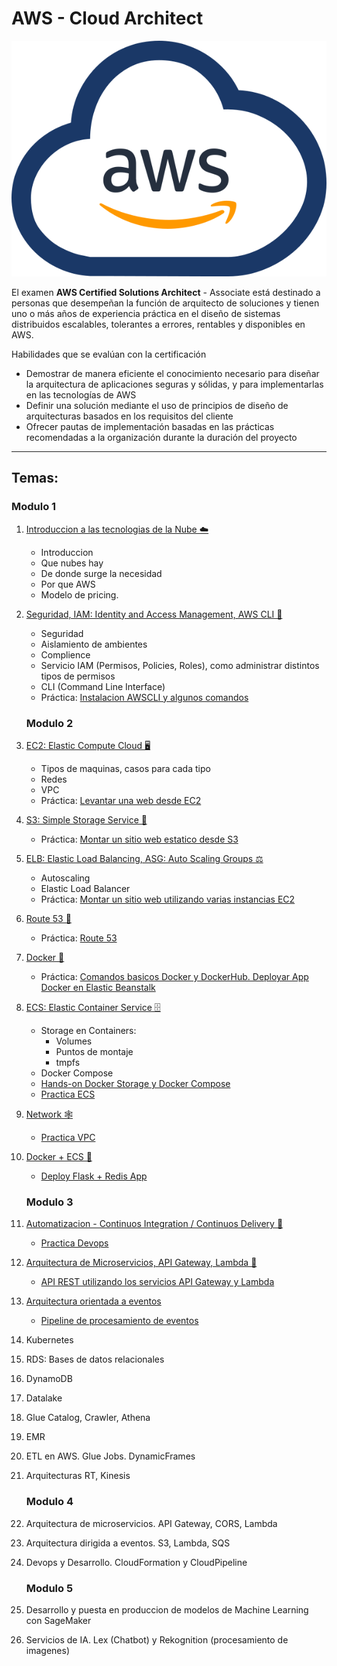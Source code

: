 # AWS - Cloud Architect

![aws](resources/images/awscloud.svg)

El examen **AWS Certified Solutions Architect** - Associate está destinado a
personas que desempeñan la función de arquitecto de soluciones y tienen uno o
más años de experiencia práctica en el diseño de sistemas distribuidos
escalables, tolerantes a errores, rentables y disponibles en AWS.

Habilidades que se evalúan con la certificación

- Demostrar de manera eficiente el conocimiento necesario para diseñar la
  arquitectura de aplicaciones seguras y sólidas, y para implementarlas en las
  tecnologías de AWS
- Definir una solución mediante el uso de principios de diseño de arquitecturas
  basados en los requisitos del cliente
- Ofrecer pautas de implementación basadas en las prácticas recomendadas a la
  organización durante la duración del proyecto

---

## Temas:

### Modulo 1

1. [Introduccion a las tecnologias de la Nube ☁️](01-Introduccion-Cloud/01-Intro.md)

   - Introduccion
   - Que nubes hay
   - De donde surge la necesidad
   - Por que AWS
   - Modelo de pricing.

2. [Seguridad, IAM: Identity and Access Management, AWS CLI 👮](02-IAM-AWSCLI/02-Seguridad-IAM-CLI.md)

   - Seguridad
   - Aislamiento de ambientes
   - Complience
   - Servicio IAM (Permisos, Policies, Roles), como administrar distintos tipos
     de permisos
   - CLI (Command Line Interface)
   - Práctica:
     [Instalacion AWSCLI y algunos comandos](02-IAM-AWSCLI/2-practica-iam-awscli.md)

   ### Modulo 2

3. [EC2: Elastic Compute Cloud 🖥️](03-EC2/03-EC2.md)

   - Tipos de maquinas, casos para cada tipo
   - Redes
   - VPC
   - Práctica: [Levantar una web desde EC2](03-EC2/3-practica-EC2.pdf)

4. [S3: Simple Storage Service 🧳️](04-S3/04-S3.md)

   - Práctica: [Montar un sitio web estatico desde S3](04-S3/4-practica-S3.md)

5. [ELB: Elastic Load Balancing, ASG: Auto Scaling Groups ⚖️](05-ELB/05-ELB-ASG.md)

   - Autoscaling
   - Elastic Load Balancer
   - Práctica:
     [Montar un sitio web utilizando varias instancias EC2](05-ELB/5-practica-ELB.md)

6. [Route 53 📛](06-Route53/06-Route53.md)

   - Práctica: [Route 53](06-Route53/6-practica-Route53.md)

7. [Docker 🐳](07-Docker/07-Docker.md)

   - Práctica:
     [Comandos basicos Docker y DockerHub. Deployar App Docker en Elastic Beanstalk](07-Docker/docker.ipynb)

8. [ECS: Elastic Container Service 🗄](08-ECS/08-ECS.md)

   - Storage en Containers:
     - Volumes
     - Puntos de montaje
     - tmpfs
   - Docker Compose
   - [Hands-on Docker Storage y Docker Compose](08-ECS/Storage%20&%20Compose.ipynb)
   - [Practica ECS](08-ECS/ECS.ipynb)

9. [Network 🕸](09-Networking)

   - [Practica VPC](09-Networking/9-practica-networking.md)

10. [Docker + ECS 🐋](10-Docker-ECS/Repaso-ECS-Docker.md)

    - [Deploy Flask + Redis App](10-Docker-ECS/10-practica-docker.md)

    ### Modulo 3

11. [Automatizacion - Continuos Integration / Continuos Delivery 🚢](11-CI-CD/11-CI-CD.md)

    - [Practica Devops](11-CI-CD/11-practica-devops.md)

12. [Arquitectura de Microservicios, API Gateway, Lambda 🦠](12-Microservicios/12-microservicios.md)

    - [API REST utilizando los servicios API Gateway y Lambda](12-Microservicios/12-practica-microservicios.md)

13. [Arquitectura orientada a eventos](13-Eventos/13-arquitectura-eventos.md)

    - [Pipeline de procesamiento de eventos](13-Eventos/13-practica-eventos.md)

14. Kubernetes
15. RDS: Bases de datos relacionales
16. DynamoDB
17. Datalake
18. Glue Catalog, Crawler, Athena
19. EMR
20. ETL en AWS. Glue Jobs. DynamicFrames
21. Arquitecturas RT, Kinesis

    ### Modulo 4

22. Arquitectura de microservicios. API Gateway, CORS, Lambda
23. Arquitectura dirigida a eventos. S3, Lambda, SQS
24. Devops y Desarrollo. CloudFormation y CloudPipeline

    ### Modulo 5

25. Desarrollo y puesta en produccion de modelos de Machine Learning con
    SageMaker
26. Servicios de IA. Lex (Chatbot) y Rekognition (procesamiento de imagenes)
